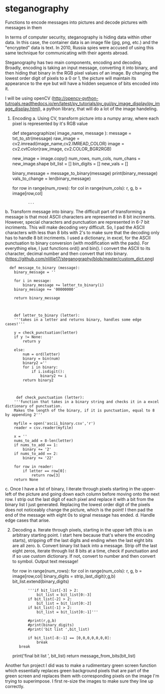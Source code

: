 # steganography
Functions to encode messages into pictures and decode pictures with messages in them

In terms of computer security, steganography is hiding data within other data. In this case, the container data is an image file (jpg, png, etc.) and the "encrypted" data is text. In 2010, Russia spies were accused of using this same technique for communicating with their agents abroad. 

Steganography has two main components, encoding and decoding. Broadly, encoding is taking an input message, converting it into binary, and then hiding that binary in the RGB pixel values of an image. By changing the lowest order digit of pixels to a 0 or 1, the picture will maintain its appearance to the eye but will have a hidden sequence of bits encoded into it.

I will be using openCV (http://opencv-python-tutroals.readthedocs.io/en/latest/py_tutorials/py_gui/py_image_display/py_image_display.html), a python library, that will do a lot of the image handeling. 

1. Encoding
  a. Using CV, transform picture into a numpy array, where each pixel is represented by it's RGB value
  
  
  
    def steganographize( image_name, message ):
      message = txt_to_str(message)
      raw_image = cv2.imread(image_name,cv2.IMREAD_COLOR) 
      image = cv2.cvtColor(raw_image, cv2.COLOR_BGR2RGB)

      new_image = image.copy()
      num_rows, num_cols, num_chans = new_image.shape
      bit_list = []
      bin_digits = []
      new_vals = []

      binary_message = message_to_binary(message)
      print(binary_message)
      vals_to_change = len(binary_message)

      for row in range(num_rows):
          for col in range(num_cols):
              r, g, b = image[row,col]

              ...
  
  
  b. Transform message into binary. The difficult part of transforming a message is that most ASCII characters are represented in 8 bit incriments. However, special characters and punctuation are represented in 6-7 bit incriments. This will make decoding very difficult. So, I pad the ASCII characters with less than 8 bits with 2's to make sure that the decoding only has to handle 8 bit incriments. I used a dictionary, in excel, for the ASCII punctuation to binary conversion (with modification with the pads). For everything else, I just functions ord() and bin(). I convert the ASCII to its character, decimal number and then convert that into binary.(https://github.com/nlillie17/steganography/blob/master/custom_dict.png)
  
  
  
      def message_to_binary (message):
        binary_message = ''

        for i in message:
            binary_message += letter_to_binary(i)
        binary_message += '00000000'

        return binary_message



        def letter_to_binary (letter):
        '''takes in a letter and returns binary, handles some edge cases!'''

        y = check_punctuation(letter)
        if y != None:
            return y

        else:
            num = ord(letter)
            binary = bin(num)
            binary2 =''
            for i in binary:
                if i.isdigit():
                    binary2 += i
            return binary2



         def check_punctuation (letter):
        '''function that takes in a binary string and checks it in a excel dictionary of punctuation.
        Makes the length of the binary, if it is punctuation, equal to 8 by appending 2'''

        myfile = open('ascii_binary.csv','r')
        reader = csv.reader(myfile)

        x = ''
        nums_to_add = 8-len(letter)
        if nums_to_add == 1:
            binary += '2'
        if nums_to_add == 2:
            binary += '22'

        for row in reader:
            if letter == row[0]:
                return row[3]
        return None
    
    
  c. Once I have a list of binary, I iterate through pixels starting in the upper-left of the picture and going down each column before moving onto the next row. I strip out the last digit of each pixel and replace it with a bit from the binary list I just generated. Replacing the lowest order digit of the pixels does not noticeably change the picture, which is the point! I then pad the end of the message with eight 0s to signal message has ended.
  d. Handle edge cases that arise.
  
2. Decoding 
  a. Iterate through pixels, starting in the upper left (this is an arbitrary starting point. I start here because that's where the encoding starts), stripping off the last digits and ending when the last eight bits are all zero. 
  b. Convert binary list back into a message. Strip off the last eight zeros, iterate through list 8 bits at a time, check if punctuation and if so use custom dictionary. If not, convert to number and then convert to symbol. Output text message!
  
  
  
    for row in range(num_rows):
          for col in range(num_cols):
              r, g, b = image[row,col]
              binary_digits = strip_last_digit(r,g,b)
              bit_list.extend(binary_digits)

              '''if bit_list[-3] > 2:
                  bit_list = bit_list[0:-3]
              if bit_list[-2] > 2:
                  bit_list = bit_list[0:-2]
              if bit_list[-1] > 2:
                  bit_list = bit_list[0:-1]'''

              #print(r,g,b)
              #print(binary_digits)
              #print('bit list ',bit_list) 

              if bit_list[-8:-1] == [0,0,0,0,0,0,0]:
                  break
          break
      print('final bit list ', bit_list)
      return message_from_bits(bit_list)

    
    
  
Another fun project I did was to make a rudimentary green screen function which essentially replaces green background pixels that are part of the green screen and replaces them with corresponding pixels on the image I'm trying to superimpose. I first re-size the images to make sure they line up correctly.
